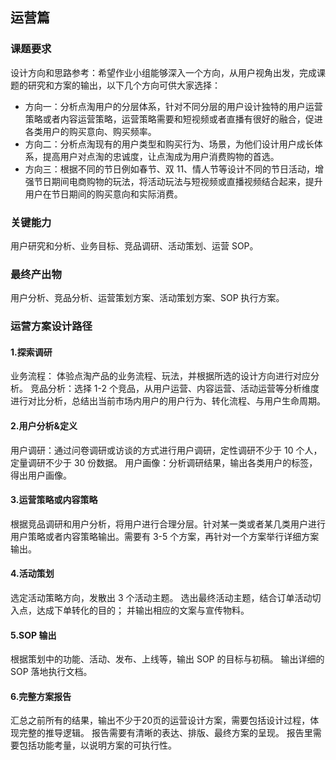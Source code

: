 ## 运营篇
### 课题要求
设计方向和思路参考：希望作业小组能够深入一个方向，从用户视角出发，完成课题的研究和方案的输出，以下几个方向可供大家选择：
- 方向一：分析点淘用户的分层体系，针对不同分层的用户设计独特的用户运营策略或者内容运营策略，运营策略需要和短视频或者直播有很好的融合，促进各类用户的购买意向、购买频率。
- 方向二：分析点淘现有的用户类型和购买行为、场景，为他们设计用户成长体系，提高用户对点淘的忠诚度，让点淘成为用户消费购物的首选。
- 方向三：根据不同的节日例如春节、双 11、情人节等设计不同的节日活动，增强节日期间电商购物的玩法，将活动玩法与短视频或直播视频结合起来，提升用户在节日期间的购买意向和实际消费。

### 关键能力
用户研究和分析、业务目标、竞品调研、活动策划、运营 SOP。

### 最终产出物
用户分析、竞品分析、运营策划方案、活动策划方案、SOP 执行方案。

### 运营方案设计路径
#### 1.探索调研
业务流程： 体验点淘产品的业务流程、玩法，并根据所选的设计方向进行对应分析。
竞品分析：选择 1-2 个竞品，从用户运营、内容运营、活动运营等分析维度进行对比分析，总结出当前市场内用户的用户行为、转化流程、与用户生命周期。

#### 2.用户分析&定义
用户调研：通过问卷调研或访谈的方式进行用户调研，定性调研不少于 10 个人，定量调研不少于 30 份数据。
用户画像：分析调研结果，输出各类用户的标签，得出用户画像。

#### 3.运营策略或内容策略
根据竞品调研和用户分析，将用户进行合理分层。针对某一类或者某几类用户进行用户策略或者内容策略输出。需要有 3-5 个方案，再针对一个方案举行详细方案输出。

#### 4.活动策划
选定活动策略方向，发散出 3 个活动主题。
选出最终活动主题，结合订单活动切入点，达成下单转化的目的；
并输出相应的文案与宣传物料。

#### 5.SOP 输出 
根据策划中的功能、活动、发布、上线等，输出 SOP 的目标与初稿。
输出详细的 SOP 落地执行文档。

#### 6.完整方案报告 
汇总之前所有的结果，输出不少于20页的运营设计方案，需要包括设计过程，体现完整的推导逻辑。
报告需要有清晰的表达、排版、最终方案的呈现。
报告里需要包括功能考量，以说明方案的可执行性。
